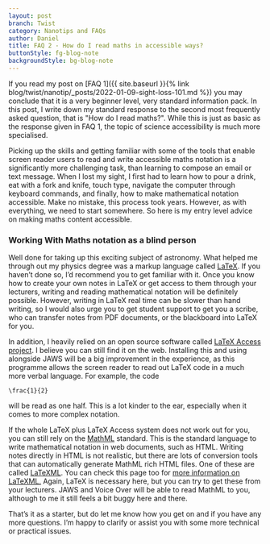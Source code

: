 ```yaml
---
layout: post
branch: Twist
category: Nanotips and FAQs
author: Daniel
title: FAQ 2 - How do I read maths in accessible ways?
buttonStyle: fg-blog-note
backgroundStyle: bg-blog-note
---
```


If you read my post on [FAQ 1]({{ site.baseurl }}{% link blog/twist/nanotip/_posts/2022-01-09-sight-loss-101.md %}) you may conclude that it is a very beginner level, very standard information pack. In this post, I write down my standard response to the second most frequently asked question, that is "How do I read maths?". While this is just as basic as the response given in FAQ 1, the topic of science accessibility is much more specialised. 
<!-- excerpt-end -->

Picking up the skills and getting familiar with some of the tools that enable screen reader users to read and write accessible maths notation is a significantly more challenging task, than learning to compose an email or text message. When I lost my sight, I first had to learn how to pour a drink, eat with a fork and knife, touch type, navigate the computer through keyboard commands, and finally, how to make mathematical notation accessible. Make no mistake, this process took years. However, as with everything, we need to start somewhere. So here is my entry level advice on making maths content accessible.

### Working With Maths notation as a blind person

Well done for taking up this exciting subject of astronomy. What helped me through out my physics degree was a markup language called [LaTeX](https://latex.org/forum/app.php/page/about-latex?sid=1ddd340f012284039ce0723393a9094b). If you haven’t done so, I’d recommend you to get familiar with it. Once you know how to create your own notes in LaTeX or get access to them through your lecturers, writing and reading mathematical notation will be definitely possible. However, writing in LaTeX real time can be slower than hand writing, so I would also urge you to get student support to get you a scribe, who can transfer notes from PDF documents, or the blackboard into LaTeX for you.

In addition, I heavily relied on an open source software called [LaTeX Access project](http://latex-access.sourceforge.net). I believe you can still find it on the web. Installing this and using alongside JAWS will be a big improvement in the experience, as this programme allows the screen reader to read out LaTeX code in a much more verbal language. For example, the code
```
\frac{1}{2}
```
 will be read as one half. This is a lot kinder to the ear, especially when it comes to more complex notation.

If the whole LaTeX plus LaTeX Access system does not work out for you, you can still rely on the [MathML](https://www.w3.org/Math/) standard. This is the standard language to write mathematical notation in web documents, such as HTML. Writing notes directly in HTML is not realistic, but there are lots of conversion tools that can automatically generate MathML rich HTML files. One of these are called [LaTeXML](https://latexml.mathweb.org/about). You can check this page too for [more information on LaTeXML.](https://math.nist.gov/~BMiller/LaTeXML/) Again, LaTeX is necessary here, but you can try to get these from your lecturers. JAWS and Voice Over will be able to read MathML to you, although to me it still feels a bit buggy here and there.

That’s it as a starter, but do let me know how you get on and if you have any more questions. I’m happy to clarify or assist you with some more technical or practical issues.